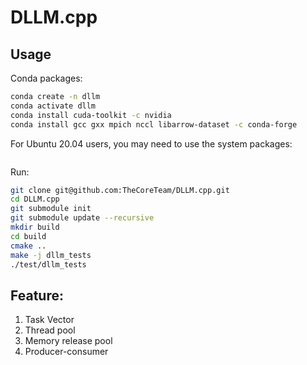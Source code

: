 # DLLM.cpp

## Usage

Conda packages:
```bash
conda create -n dllm
conda activate dllm
conda install cuda-toolkit -c nvidia
conda install gcc gxx mpich nccl libarrow-dataset -c conda-forge
```

For Ubuntu 20.04 users, you may need to use the system packages:
```bash
```

Run:
```bash
git clone git@github.com:TheCoreTeam/DLLM.cpp.git
cd DLLM.cpp
git submodule init
git submodule update --recursive
mkdir build
cd build
cmake ..
make -j dllm_tests
./test/dllm_tests
```

## Feature:
1. Task Vector
2. Thread pool
3. Memory release pool
4. Producer-consumer
